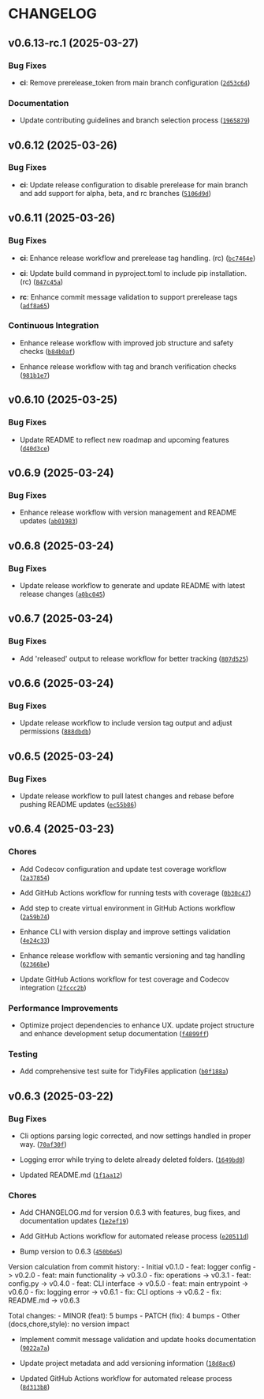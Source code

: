 # CHANGELOG


## v0.6.13-rc.1 (2025-03-27)

### Bug Fixes

- **ci**: Remove prerelease_token from main branch configuration
  ([`2d53c64`](https://github.com/RYZHAIEV-SERHII/TidyFiles/commit/2d53c64903f7122ee9511ab37bc06748422331f9))

### Documentation

- Update contributing guidelines and branch selection process
  ([`1965879`](https://github.com/RYZHAIEV-SERHII/TidyFiles/commit/19658799af79ccb37482ecb94cbcdc8c0ea13144))


## v0.6.12 (2025-03-26)

### Bug Fixes

- **ci**: Update release configuration to disable prerelease for main branch and add support for
  alpha, beta, and rc branches
  ([`5106d9d`](https://github.com/RYZHAIEV-SERHII/TidyFiles/commit/5106d9d0a858bc0371646ad2348666ed614dba3e))


## v0.6.11 (2025-03-26)

### Bug Fixes

- **ci**: Enhance release workflow and prerelease tag handling. (rc)
  ([`bc7464e`](https://github.com/RYZHAIEV-SERHII/TidyFiles/commit/bc7464ef2177fe5b066c4a447d244793d0c4e3e4))

- **ci**: Update build command in pyproject.toml to include pip installation. (rc)
  ([`847c45a`](https://github.com/RYZHAIEV-SERHII/TidyFiles/commit/847c45a7ed7ebdc979678538305ab23fba3488e2))

- **rc**: Enhance commit message validation to support prerelease tags
  ([`adf8a65`](https://github.com/RYZHAIEV-SERHII/TidyFiles/commit/adf8a65f60e6557608c7658737693cd7950a087d))

### Continuous Integration

- Enhance release workflow with improved job structure and safety checks
  ([`b84b0af`](https://github.com/RYZHAIEV-SERHII/TidyFiles/commit/b84b0af450687d2aea3be87eca33e440d8116d93))

- Enhance release workflow with tag and branch verification checks
  ([`981b1e7`](https://github.com/RYZHAIEV-SERHII/TidyFiles/commit/981b1e7e2a7af52f915aaacae4a6aa98040a803e))


## v0.6.10 (2025-03-25)

### Bug Fixes

- Update README to reflect new roadmap and upcoming features
  ([`d40d3ce`](https://github.com/RYZHAIEV-SERHII/TidyFiles/commit/d40d3cea8835dd7b9acf62150263cc56419bd466))


## v0.6.9 (2025-03-24)

### Bug Fixes

- Enhance release workflow with version management and README updates
  ([`ab01983`](https://github.com/RYZHAIEV-SERHII/TidyFiles/commit/ab01983ffa03df8bb5996226d870cb17a5e2f6e4))


## v0.6.8 (2025-03-24)

### Bug Fixes

- Update release workflow to generate and update README with latest release changes
  ([`a0bc045`](https://github.com/RYZHAIEV-SERHII/TidyFiles/commit/a0bc045f35caeadd2706fd8be50960cbaace92c8))


## v0.6.7 (2025-03-24)

### Bug Fixes

- Add 'released' output to release workflow for better tracking
  ([`807d525`](https://github.com/RYZHAIEV-SERHII/TidyFiles/commit/807d52543d04e94161e68ce6cdac4e0d18f37b77))


## v0.6.6 (2025-03-24)

### Bug Fixes

- Update release workflow to include version tag output and adjust permissions
  ([`888dbdb`](https://github.com/RYZHAIEV-SERHII/TidyFiles/commit/888dbdb3c5e605ed15c0f302932d9487e6c56b7b))


## v0.6.5 (2025-03-24)

### Bug Fixes

- Update release workflow to pull latest changes and rebase before pushing README updates
  ([`ec55b86`](https://github.com/RYZHAIEV-SERHII/TidyFiles/commit/ec55b866b75d8634642eb1a7080301541506bd35))


## v0.6.4 (2025-03-23)

### Chores

- Add Codecov configuration and update test coverage workflow
  ([`2a37854`](https://github.com/RYZHAIEV-SERHII/TidyFiles/commit/2a37854fd9a29bec7b50829a5818b13934f2e991))

- Add GitHub Actions workflow for running tests with coverage
  ([`0b30c47`](https://github.com/RYZHAIEV-SERHII/TidyFiles/commit/0b30c47f5650cd3bd49ffbe7e9e7da371ecb7381))

- Add step to create virtual environment in GitHub Actions workflow
  ([`2a59b74`](https://github.com/RYZHAIEV-SERHII/TidyFiles/commit/2a59b74cd805b43c6d0f8a1bcce3610e75ae2e88))

- Enhance CLI with version display and improve settings validation
  ([`4e24c33`](https://github.com/RYZHAIEV-SERHII/TidyFiles/commit/4e24c33739be30094930e997527eb2a54920f8c3))

- Enhance release workflow with semantic versioning and tag handling
  ([`62366be`](https://github.com/RYZHAIEV-SERHII/TidyFiles/commit/62366be0e50db261aa7b695d2c43644777bf6fe9))

- Update GitHub Actions workflow for test coverage and Codecov integration
  ([`2fccc2b`](https://github.com/RYZHAIEV-SERHII/TidyFiles/commit/2fccc2b6bb1ac4f50752cbfd7258d70ab7690d78))

### Performance Improvements

- Optimize project dependencies to enhance UX. update project structure and enhance development
  setup documentation
  ([`f4899ff`](https://github.com/RYZHAIEV-SERHII/TidyFiles/commit/f4899ff98defab67f74ddffe4bb7004364211d30))

### Testing

- Add comprehensive test suite for TidyFiles application
  ([`b0f188a`](https://github.com/RYZHAIEV-SERHII/TidyFiles/commit/b0f188a39e78a4d3719dbe83ee10ae2bab713980))


## v0.6.3 (2025-03-22)

### Bug Fixes

- Cli options parsing logic corrected, and now settings handled in proper way.
  ([`70af30f`](https://github.com/RYZHAIEV-SERHII/TidyFiles/commit/70af30f21aa12ea06b276ce89bb3fffae12f02be))

- Logging error while trying to delete already deleted folders.
  ([`1649bd0`](https://github.com/RYZHAIEV-SERHII/TidyFiles/commit/1649bd0fd951a8a1a6b1b950b4e0a860cdcf9871))

- Updated README.md
  ([`1f1aa12`](https://github.com/RYZHAIEV-SERHII/TidyFiles/commit/1f1aa123dba5864d986546af8c942a73f2bd54dc))

### Chores

- Add CHANGELOG.md for version 0.6.3 with features, bug fixes, and documentation updates
  ([`1e2ef19`](https://github.com/RYZHAIEV-SERHII/TidyFiles/commit/1e2ef1930994d2b12853c0d09bf5b79213921e86))

- Add GitHub Actions workflow for automated release process
  ([`e20511d`](https://github.com/RYZHAIEV-SERHII/TidyFiles/commit/e20511d050233a5ed5c27a05fddea20d79ef9c6c))

- Bump version to 0.6.3
  ([`450b6e5`](https://github.com/RYZHAIEV-SERHII/TidyFiles/commit/450b6e5efaa9b0506869187f070f43a8ff707b9c))

Version calculation from commit history: - Initial v0.1.0 - feat: logger config -> v0.2.0 - feat:
  main functionality -> v0.3.0 - fix: operations -> v0.3.1 - feat: config.py -> v0.4.0 - feat: CLI
  interface -> v0.5.0 - feat: main entrypoint -> v0.6.0 - fix: logging error -> v0.6.1 - fix: CLI
  options -> v0.6.2 - fix: README.md -> v0.6.3

Total changes: - MINOR (feat): 5 bumps - PATCH (fix): 4 bumps - Other (docs,chore,style): no version
  impact

- Implement commit message validation and update hooks documentation
  ([`9022a7a`](https://github.com/RYZHAIEV-SERHII/TidyFiles/commit/9022a7a199f4876f82094214a0d0b2be20a06fdf))

- Update project metadata and add versioning information
  ([`18d8ac6`](https://github.com/RYZHAIEV-SERHII/TidyFiles/commit/18d8ac626bc6f7bdc1c4c4f14a079625322fb6a7))

- Updated GitHub Actions workflow for automated release process
  ([`8d313b8`](https://github.com/RYZHAIEV-SERHII/TidyFiles/commit/8d313b8778a791f1e05f8280acd908b77d0170d8))
